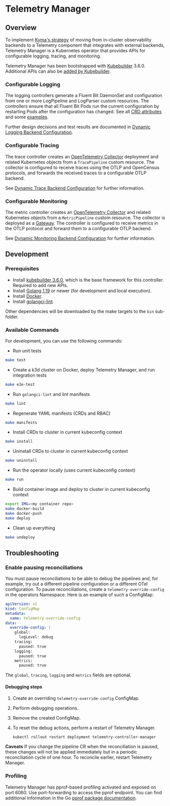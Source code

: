 # Telemetry Manager

## Overview

To implement [Kyma's strategy](https://github.com/kyma-project/community/blob/main/concepts/observability-strategy/strategy.md) of moving from in-cluster observability backends to a Telemetry component that integrates with external backends, Telemetry Manager is a Kubernetes operator that provides APIs for configurable logging, tracing, and monitoring.

Telemetry Manager has been bootstrapped with [Kubebuilder](https://github.com/kubernetes-sigs/kubebuilder) 3.6.0. Additional APIs can also be [added by Kubebuilder](https://book.kubebuilder.io/cronjob-tutorial/new-api.html).

### Configurable Logging

The logging controllers generate a Fluent Bit DaemonSet and configuration from one or more LogPipeline and LogParser custom resources. The controllers ensure that all Fluent Bit Pods run the current configuration by restarting Pods after the configuration has changed. See all [CRD attributes](apis/telemetry/v1alpha1/logpipeline_types.go) and some [examples](config/samples).

Further design decisions and test results are documented in [Dynamic Logging Backend Configuration](https://github.com/kyma-project/community/tree/main/concepts/observability-strategy/configurable-logging).

### Configurable Tracing

The trace controller creates an [OpenTelemetry Collector](https://opentelemetry.io/docs/collector/) deployment and related Kubernetes objects from a `TracePipeline` custom resource. The collector is configured to receive traces using the OTLP and OpenCensus protocols, and forwards the received traces to a configurable OTLP backend.

See [Dynamic Trace Backend Configuration](https://github.com/kyma-project/community/tree/main/concepts/observability-strategy/configurable-tracing) for further information.

### Configurable Monitoring

The metric controller creates an [OpenTelemetry Collector](https://opentelemetry.io/docs/collector/) and related Kubernetes objects from a `MetricPipeline` custom resource. The collector is deployed as a [Gateway](https://opentelemetry.io/docs/collector/deployment/#gateway). The controller is configured to receive metrics in the OTLP protocol and forward them to a configurable OTLP backend.

See [Dynamic Monitoring Backend Configuration](https://github.com/kyma-project/community/tree/main/concepts/observability-strategy/configurable-monitoring) for further information.

## Development

### Prerequisites

- Install [kubebuilder 3.6.0](https://github.com/kubernetes-sigs/kubebuilder), which is the base framework for this controller. Required to add new APIs.
- Install [Golang 1.19](https://golang.org/dl/) or newer (for development and local execution).
- Install [Docker](https://www.docker.com/get-started).
- Install [golangci-lint](https://golangci-lint.run).

Other dependencies will be downloaded by the make targets to the `bin` sub-folder.

### Available Commands

For development, you can use the following commands:

- Run unit tests

```bash
make test
```

- Create a k3d cluster on Docker, deploy Telemetry Manager, and run integration tests

```bash
make e2e-test
```

- Run `golangci-lint` and lint manifests

```bash
make lint
```

- Regenerate YAML manifests (CRDs and RBAC)

```bash
make manifests
```

- Install CRDs to cluster in current kubeconfig context

```bash
make install
```

- Uninstall CRDs to cluster in current kubeconfig context

```bash
make uninstall
```

- Run the operator locally (uses current kubeconfig context)

```bash
make run
```

- Build container image and deploy to cluster in current kubeconfig context

```bash
export IMG=<my container repo>
make docker-build
make docker-push
make deploy
```

- Clean up everything

```bash
make undeploy
```

## Troubleshooting

### Enable pausing reconciliations

You must pause reconciliations to be able to debug the pipelines and, for example, try out a different pipeline configuration or a different OTel configuration. To pause reconciliations, create a `telemetry-override-config` in the operators Namespace.
Here is an example of such a ConfigMap:

```yaml
apiVersion: v1
kind: ConfigMap
metadata:
  name: telemetry-override-config
data:
  override-config: |
    global:
      logLevel: debug
    tracing:
      paused: true
    logging:
      paused: true
    metrics:
      paused: true
```

The `global`, `tracing`, `logging` and `metrics` fields are optional.

#### Debugging steps

1. Create an overriding `telemetry-override-config` ConfigMap.
2. Perform debugging operations.
3. Remove the created ConfigMap.
4. To reset the debug actions, perform a restart of Telemetry Manager.

   ```bash
   kubectl rollout restart deployment telemetry-controller-manager
   ```

**Caveats**
If you change the pipeline CR when the reconciliation is paused, these changes will not be applied immediately but in a periodic reconciliation cycle of one hour. To reconcile earlier, restart Telemetry Manager.

### Profiling

Telemetry Manager has pprof-based profiling activated and exposed on port 6060. Use port-forwarding to access the pprof endpoint. You can find additional information in the Go [pprof package documentation](https://pkg.go.dev/net/http/pprof).
